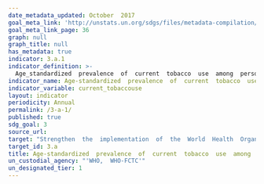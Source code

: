 ```yaml
---
date_metadata_updated: October  2017
goal_meta_link: 'http://unstats.un.org/sdgs/files/metadata-compilation/Metadata-Goal-3.pdf'
goal_meta_link_page: 36
graph: null
graph_title: null
has_metadata: true
indicator: 3.a.1
indicator_definition: >-
  Age_standardized  prevalence  of  current  tobacco  use  among  persons  aged  18+  years.  Smoked  tobacco  products  include  the  consumption  of  cigarettes,  bidis,  cigars,  cheroots,  pipes,  shisha  (water  pipes),  fine_cut  smoking  articles  (roll_your_own),  krekets,  and  any  other  form  of  smoked  tobacco.  "Smokeless  tobacco"  includes  moist  snuff,  plug,  creamy  snuff,  dissolvables,  dry  snuff,  gul,  loose  leaf,  red  tooth  powder,  snus,  chimo,  gutkha,  khaini,  gudakhu,  zarda,  quiwam,  dohra,  tuibur,  nasway,  naas/naswar,  shammah,  betel  quid,  toombak,  pan  (betel  quid),  iqmik,  mishri,  tapkeer,  tombol  and  any  other  tobacco  product  that  is  sniffed,  held  in  the  mouth,  or  chewed.
indicator_name: Age-standardized  prevalence  of  current  tobacco  use  among  persons  aged  15  years  and  older
indicator_variable: current_tobaccouse
layout: indicator
periodicity: Annual
permalink: /3-a-1/
published: true
sdg_goal: 3
source_url: 
target: "Strengthen  the  implementation  of  the  World  Health  Organization  Framework  Convention  on  Tobacco  Control  in  all  countries,  as  appropriate."
target_id: 3.a
title: Age-standardized  prevalence  of  current  tobacco  use  among  persons  aged  15  years  and  older
un_custodial_agency: "'WHO,  WHO-FCTC'"
un_designated_tier: 1
---
```

